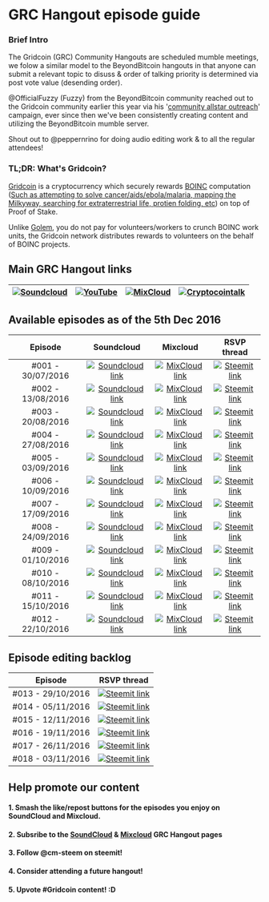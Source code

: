 # GRC Hangout episode guide
### Brief Intro
The Gridcoin (GRC) Community Hangouts are scheduled mumble meetings, we folow a similar model to the BeyondBitcoin hangouts in that anyone can submit a relevant topic to disuss & order of talking priority is determined via post vote value (desending order).

@OfficialFuzzy (Fuzzy) from the BeyondBitcoin community reached out to the Gridcoin community earlier this year via his '[community allstar outreach](https://cryptocointalk.com/topic/47426-looking-for-gridcoin-community-allstars/)' campaign, ever since then we've been consistently creating content and utilizing the BeyondBitcoin mumble server.

Shout out to @peppernrino for doing audio editing work & to all the regular attendees!

### TL;DR: What's Gridcoin?
[Gridcoin](https://www.gridcoin.us) is a cryptocurrency which securely rewards [BOINC](https://boinc.berkeley.edu/) computation ([Such as attempting to solve cancer/aids/ebola/malaria, mapping the Milkyway, searching for extraterrestrial life, protien folding, etc](https://www.gridcoin.us/Guides/whitelist.htm)) on top of Proof of Stake.

Unlike [Golem](http://golemproject.net/), you do not pay for volunteers/workers to crunch BOINC work units, the Gridcoin network distributes rewards to volunteers on the behalf of BOINC projects.

## Main GRC Hangout links
|  <a href="https://soundcloud.com/gridcoin-community-hangouts"><img src="https://i.imgur.com/hdacJVS.png" alt="Soundcloud" /></a> | <a href="https://www.youtube.com/channel/UC0Z3uczcC2okYRrLLCZFrMQ"><img src="https://i.imgur.com/QvoebV5.png" alt="YouTube" /></a>  | <a href="https://www.mixcloud.com/gridcoin_hangouts/"><img src="https://i.imgur.com/e5DHO0G.jpg" alt="MixCloud" /></a>  | <a href="https://cryptocointalk.com/topic/48658-beyond-bitcoin-regular-gridcoin-mumble-conference-calls/"><img src="https://i.imgur.com/LfhrCA6.png" alt="Cryptocointalk" /></a>
|---|---|---|---|

## Available episodes as of the 5th Dec 2016
| Episode  | Soundcloud  | Mixcloud  | RSVP thread  |
| :------------: | :------------: | :------------: | :------------: |
| #001 - 30/07/2016  | [![Soundcloud link](https://i.imgur.com/z77pj5m.png "soundcloud")](https://soundcloud.com/gridcoin-community-hangouts/gridcoin-hangout-001 "SoundCloud Link")  | [![MixCloud link](https://i.imgur.com/LDk8zBT.png "MixCloud")](https://beta.mixcloud.com/gridcoin_hangouts/001-30072016-hello-world/ "MixCloud Link")  | [![Steemit link](https://i.imgur.com/NHOZ1jx.png "Steemit")](https://steemit.com/beyondbitcoin/@cm-steem/gridcoin-hangout-001-rsvp-and-suggest-topics "Steemit RSVP Link")  |
| #002 - 13/08/2016  | [![Soundcloud link](https://i.imgur.com/z77pj5m.png "soundcloud")](https://soundcloud.com/gridcoin-community-hangouts/gridcoin-hangout-002 "SoundCloud Link")  | [![MixCloud link](https://i.imgur.com/LDk8zBT.png "MixCloud")](https://beta.mixcloud.com/gridcoin_hangouts/002-13082016-suchflex/ "MixCloud Link")  | [![Steemit link](https://i.imgur.com/NHOZ1jx.png "Steemit")](https://steemit.com/gridcoin/@cm-steem/gridcoin-hangout-002-rsvp-and-suggest-topics "Steemit RSVP Link")  |
| #003 - 20/08/2016  | [![Soundcloud link](https://i.imgur.com/z77pj5m.png "soundcloud")](https://soundcloud.com/gridcoin-community-hangouts/gridcoin-hangout-003 "SoundCloud Link")  | [![MixCloud link](https://i.imgur.com/LDk8zBT.png "MixCloud")](https://beta.mixcloud.com/gridcoin_hangouts/gridcoin-hangout-003/ "MixCloud Link")  | [![Steemit link](https://i.imgur.com/NHOZ1jx.png "Steemit")](https://steemit.com/gridcoin/@cm-steem/gridcoin-hangout-003-rsvp-and-suggest-topics "Steemit RSVP Link")  |
| #004 - 27/08/2016  | [![Soundcloud link](https://i.imgur.com/z77pj5m.png "soundcloud")](https://soundcloud.com/gridcoin-community-hangouts/gridcoin-community-hangout-004 "SoundCloud Link")  | [![MixCloud link](https://i.imgur.com/LDk8zBT.png "MixCloud")](https://beta.mixcloud.com/gridcoin_hangouts/gridcoin-community-hangout-004/ "MixCloud Link")  | [![Steemit link](https://i.imgur.com/NHOZ1jx.png "Steemit")](https://steemit.com/gridcoin/@cm-steem/gridcoin-community-hangout-004-rsvp-and-suggest-topics "Steemit RSVP Link")  |
| #005 - 03/09/2016  | [![Soundcloud link](https://i.imgur.com/z77pj5m.png "soundcloud")](https://soundcloud.com/gridcoin-community-hangouts/5th-hangout "SoundCloud Link")  | [![MixCloud link](https://i.imgur.com/LDk8zBT.png "MixCloud")](https://beta.mixcloud.com/gridcoin_hangouts/5th-hangout/ "MixCloud Link")  | [![Steemit link](https://i.imgur.com/NHOZ1jx.png "Steemit")](https://steemit.com/gridcoin/@cm-steem/gridcoin-community-hangout-005-rsvp-and-suggest-topics "Steemit RSVP Link")  |
| #006 - 10/09/2016  | [![Soundcloud link](https://i.imgur.com/z77pj5m.png "soundcloud")](https://soundcloud.com/gridcoin-community-hangouts/6th-hangout "SoundCloud Link")  | [![MixCloud link](https://i.imgur.com/LDk8zBT.png "MixCloud")](https://beta.mixcloud.com/gridcoin_hangouts/6th-hangout/ "MixCloud Link")  | [![Steemit link](https://i.imgur.com/NHOZ1jx.png "Steemit")](https://steemit.com/gridcoin/@cm-steem/gridcoin-community-hangout-006-rsvp-and-suggest-topics "Steemit RSVP Link")  |
| #007 - 17/09/2016  | [![Soundcloud link](https://i.imgur.com/z77pj5m.png "soundcloud")](https://soundcloud.com/gridcoin-community-hangouts/7th-hangout "SoundCloud Link")  | [![MixCloud link](https://i.imgur.com/LDk8zBT.png "MixCloud")](https://beta.mixcloud.com/gridcoin_hangouts/7th-hangout/ "MixCloud Link")  | [![Steemit link](https://i.imgur.com/NHOZ1jx.png "Steemit")](https://steemit.com/gridcoin/@cm-steem/gridcoin-community-hangout-007-rsvp-and-suggest-topics "Steemit RSVP Link")  |
| #008 - 24/09/2016  | [![Soundcloud link](https://i.imgur.com/z77pj5m.png "soundcloud")](https://soundcloud.com/gridcoin-community-hangouts/8th-hangout "SoundCloud Link")  | [![MixCloud link](https://i.imgur.com/LDk8zBT.png "MixCloud")](https://beta.mixcloud.com/gridcoin_hangouts/8th-hangout/ "MixCloud Link")  | [![Steemit link](https://i.imgur.com/NHOZ1jx.png "Steemit")](https://steemit.com/gridcoin/@cm-steem/gridcoin-community-hangout-008-rsvp-and-suggest-topics "Steemit RSVP Link")  |
| #009 - 01/10/2016  | [![Soundcloud link](https://i.imgur.com/z77pj5m.png "soundcloud")](https://soundcloud.com/gridcoin-community-hangouts/9th-hangout "SoundCloud Link")  | [![MixCloud link](https://i.imgur.com/LDk8zBT.png "MixCloud")](https://beta.mixcloud.com/gridcoin_hangouts/9th-hangout/ "MixCloud Link")  | [![Steemit link](https://i.imgur.com/NHOZ1jx.png "Steemit")](https://steemit.com/gridcoin/@cm-steem/gridcoin-community-hangout-009-rsvp-and-suggest-topics "Steemit RSVP Link")  |
| #010 - 08/10/2016  | [![Soundcloud link](https://i.imgur.com/z77pj5m.png "soundcloud")](https://soundcloud.com/gridcoin-community-hangouts/010-08102016a "SoundCloud Link")  | [![MixCloud link](https://i.imgur.com/LDk8zBT.png "MixCloud")](https://beta.mixcloud.com/gridcoin_hangouts/010-08102016/ "MixCloud Link")  | [![Steemit link](https://i.imgur.com/NHOZ1jx.png "Steemit")](https://steemit.com/gridcoin/@cm-steem/gridcoin-community-hangout-010-rsvp-and-suggest-topics "Steemit RSVP Link")  |
| #011 - 15/10/2016  | [![Soundcloud link](https://i.imgur.com/z77pj5m.png "soundcloud")](https://soundcloud.com/gridcoin-community-hangouts/011-15102016a "SoundCloud Link")  | [![MixCloud link](https://i.imgur.com/LDk8zBT.png "MixCloud")](https://beta.mixcloud.com/gridcoin_hangouts/011-15102016/ "MixCloud Link")  | [![Steemit link](https://i.imgur.com/NHOZ1jx.png "Steemit")](https://steemit.com/gridcoin/@cm-steem/gridcoin-community-hangout-011-rsvp-and-suggest-topics "Steemit RSVP Link")  |
| #012 - 22/10/2016  | [![Soundcloud link](https://i.imgur.com/z77pj5m.png "soundcloud")](https://soundcloud.com/gridcoin-community-hangouts/012-22102016a "SoundCloud Link")  | [![MixCloud link](https://i.imgur.com/LDk8zBT.png "MixCloud")](https://beta.mixcloud.com/gridcoin_hangouts/012-22102016/ "MixCloud Link")  | [![Steemit link](https://i.imgur.com/NHOZ1jx.png "Steemit")](https://steemit.com/gridcoin/@cm-steem/gridcoin-community-hangout-012-rsvp-and-suggest-topics "Steemit RSVP Link")  |  

## Episode editing backlog
| Episode  | RSVP thread  |
| :------------: | :------------: |
| #013 - 29/10/2016  | [![Steemit link](https://i.imgur.com/NHOZ1jx.png "Steemit")](https://steemit.com/gridcoin/@cm-steem/gridcoin-community-hangout-013-rsvp-and-suggest-topics "Steemit RSVP Link")  |  
| #014 - 05/11/2016  | [![Steemit link](https://i.imgur.com/NHOZ1jx.png "Steemit")](https://steemit.com/gridcoin/@cm-steem/3wst8s-gridcoin-community-hangout-013-rsvp-and-suggest-topics "Steemit RSVP Link")  |  
| #015 - 12/11/2016  | [![Steemit link](https://i.imgur.com/NHOZ1jx.png "Steemit")](https://steemit.com/gridcoin/@cm-steem/gridcoin-community-hangout-015-11th-nov-2016-rsvp-and-suggest-topics "Steemit RSVP Link")  |  
| #016 - 19/11/2016  | [![Steemit link](https://i.imgur.com/NHOZ1jx.png "Steemit")](https://steemit.com/gridcoin/@cm-steem/gridcoin-community-hangout-016-19th-nov-2016-9pm-gmt-rsvp-and-suggest-topics "Steemit RSVP Link")  |  
| #017 - 26/11/2016  | [![Steemit link](https://i.imgur.com/NHOZ1jx.png "Steemit")](https://steemit.com/gridcoin/@cm-steem/gridcoin-community-hangout-017-26th-nov-2016-9pm-gmt-rsvp-and-suggest-topics "Steemit RSVP Link")  |  
| #018 - 03/11/2016  | [![Steemit link](https://i.imgur.com/NHOZ1jx.png "Steemit")](https://steemit.com/gridcoin/@cm-steem/gridcoin-community-hangout-018-03th-dec-2016-9pm-gmt-rsvp-and-suggest-topics "Steemit RSVP Link")  |  

## 

## Help promote our content
#### 1. Smash the like/repost buttons for the episodes you enjoy on SoundCloud and Mixcloud.
#### 2. Subsribe to the [SoundCloud](https://soundcloud.com/gridcoin-community-hangouts) & [Mixcloud](https://www.mixcloud.com/gridcoin_hangouts/) GRC Hangout pages
#### 3. Follow @cm-steem on steemit!
#### 4. Consider attending a future hangout!
#### 5. Upvote #Gridcoin content! :D
